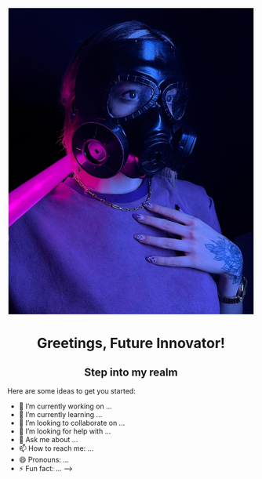 <div align='center'> 
<img src='./BFKV0870.JPG' alt='image' width='500px' /> 
  <h1> Greetings, Future Innovator! </h1>
  <h2> Step into my realm </h2>
  
  
  
  </div>

Here are some ideas to get you started:

- 🔭 I’m currently working on ...
- 🌱 I’m currently learning ...
- 👯 I’m looking to collaborate on ...
- 🤔 I’m looking for help with ...
- 💬 Ask me about ...
- 📫 How to reach me: ...
- 😄 Pronouns: ...
- ⚡ Fun fact: ...
-->

